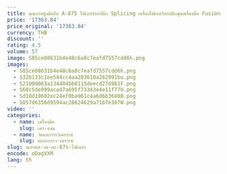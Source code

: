 ```yaml
---
title: คุณภาพสูงมือถือ A-87S ไฟเบอร์ออปติก Splicing เครื่องไฟเบอร์ออปติกชุดเครื่องมือ Fusion Splicer เครื่อง A-87S
price: '17363.84'
price_original: '17363.84'
currency: THB
discount: ''
rating: 4.5
volume: 57
image: S85ce08631b4e48c6a8c7eafd7557cdd6h.png
images:
  - S85ce08631b4e48c6a8c7eafd7557cdd6h.png
  - S32b133c1ee544cc4aa283610a262991bu.png
  - S21000063a134404bb0115deecd27d9b1F.png
  - S68c5de899aca47a695f73343e4e11f77U.png
  - Sd18d19602ec24ef0ba961c4a6d663688B.png
  - S057d6356d9594ac28624629a71b7e307W.png
video: ''
categories:
  - name: เครื่องมือ
    slug: เคร-องม
  - name: วัดและการวิเคราะห์
    slug: ดและการว-เคราะห
slug: ณภาพส-งม-อถ-87s-ไฟเบอร
encode: oDagVXM
lang: th
---
```

  